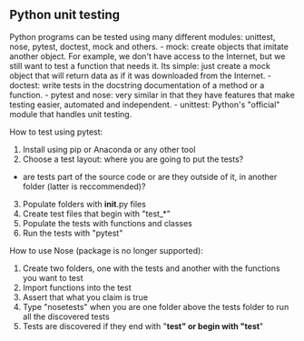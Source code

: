 ## Python unit testing

Python programs can be tested using many different modules: unittest, nose, pytest, doctest, mock and others.
    - mock: create objects that imitate another object. For example, we don't have access to the Internet, but we still
want to test a function that needs it. Its simple: just create a mock object that will return data as if it was
downloaded from the Internet.
    - doctest: write tests in the docstring documentation of a method or a function.
    - pytest and nose: very similar in that they have features that make testing easier, automated and independent.
    - unittest: Python's "official" module that handles unit testing.

How to test using pytest:
1) Install using pip or Anaconda or any other tool
2) Choose a test layout: where you are going to put the tests?
  - are tests part of the source code or are they outside of it, in another folder (latter is reccommended)?
3) Populate folders with __init__.py files
4) Create test files that begin with "test_*"
5) Populate the tests with functions and classes
6) Run the tests with "pytest"

How to use Nose (package is no longer supported):
1) Create two folders, one with the tests and another with the functions you want to test
2) Import functions into the test
3) Assert that what you claim is true
4) Type "nosetests" when you are one folder above the tests folder to run all the discovered tests
5) Tests are discovered if they end with "__test" or begin with "test__"